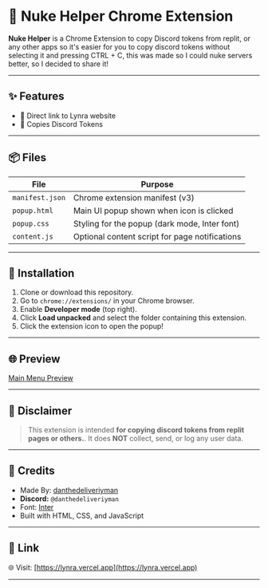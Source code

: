 # 🚀 Nuke Helper Chrome Extension

**Nuke Helper** is a Chrome Extension to copy Discord tokens from replit, or any other apps so it's easier for you to copy discord tokens without selecting it and pressing CTRL + C, this was made so I could nuke servers better, so I decided to share it!

---

## ✨ Features

- 🔗 Direct link to Lynra website
- 🔗 Copies Discord Tokens 


---

## 📦 Files

| File         | Purpose                                 |
|--------------|-----------------------------------------|
| `manifest.json` | Chrome extension manifest (v3)         |
| `popup.html` | Main UI popup shown when icon is clicked |
| `popup.css`  | Styling for the popup (dark mode, Inter font) |
| `content.js` | Optional content script for page notifications |

---

## 🔧 Installation

1. Clone or download this repository.
2. Go to `chrome://extensions/` in your Chrome browser.
3. Enable **Developer mode** (top right).
4. Click **Load unpacked** and select the folder containing this extension.
5. Click the extension icon to open the popup!

---

## 🌐 Preview

[Main Menu Preview](https://lynra.vercel.app/nukehelper.png)

---

## 🚨 Disclaimer

> This extension is intended **for copying discord tokens from replit pages or others.**. It does **NOT** collect, send, or log any user data.  
---

## 🧠 Credits

- Made By: [danthedeliveriyman](https://lynra.vercel.app)
- **Discord:** `@danthedeliveriyman`  
- Font: [Inter](https://fonts.google.com/specimen/Inter)
- Built with HTML, CSS, and JavaScript

---

## 📎 Link

🌐 Visit: [https://lynra.vercel.app](https://lynra.vercel.app)

---

